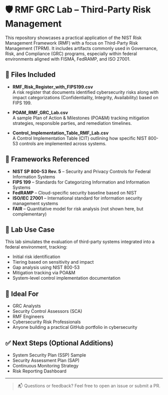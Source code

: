 
# 🛡️ RMF GRC Lab – Third-Party Risk Management

This repository showcases a practical application of the NIST Risk Management Framework (RMF) with a focus on Third-Party Risk Management (TPRM). It includes artifacts commonly used in Governance, Risk, and Compliance (GRC) programs, especially within federal environments aligned with FISMA, FedRAMP, and ISO 27001.

## 📁 Files Included

- **RMF_Risk_Register_with_FIPS199.csv**  
  A risk register that documents identified cybersecurity risks along with impact categorizations (Confidentiality, Integrity, Availability) based on FIPS 199.

- **POAM_RMF_GRC_Lab.csv**  
  A sample Plan of Action & Milestones (POA&M) tracking mitigation strategies, responsible parties, and remediation timelines.

- **Control_Implementation_Table_RMF_Lab.csv**  
  A Control Implementation Table (CIT) outlining how specific NIST 800-53 controls are implemented across systems.

## 📌 Frameworks Referenced

- **NIST SP 800-53 Rev. 5** – Security and Privacy Controls for Federal Information Systems  
- **FIPS 199** – Standards for Categorizing Information and Information Systems  
- **FedRAMP** – Cloud-specific security baseline based on NIST  
- **ISO/IEC 27001** – International standard for information security management systems  
- **FAIR** – Quantitative model for risk analysis (not shown here, but complementary)

## 🧪 Lab Use Case

This lab simulates the evaluation of third-party systems integrated into a federal environment, tracking:
- Initial risk identification
- Tiering based on sensitivity and impact
- Gap analysis using NIST 800-53
- Mitigation tracking via POA&M
- System-level control implementation documentation

## 🧠 Ideal For

- GRC Analysts
- Security Control Assessors (SCA)
- RMF Engineers
- Cybersecurity Risk Professionals
- Anyone building a practical GitHub portfolio in cybersecurity

## ✅ Next Steps (Optional Additions)

- System Security Plan (SSP) Sample
- Security Assessment Plan (SAP)
- Continuous Monitoring Strategy
- Risk Reporting Dashboard

---

> 📬 Questions or feedback? Feel free to open an issue or submit a PR.

